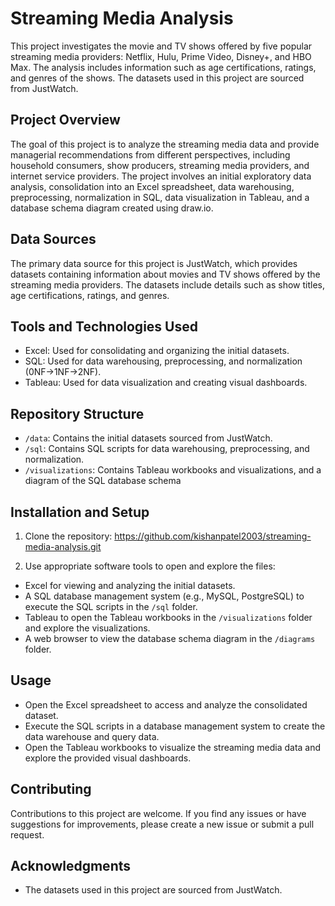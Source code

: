 # Streaming Media Analysis

This project investigates the movie and TV shows offered by five popular streaming media providers: Netflix, Hulu, Prime Video, Disney+, and HBO Max. The analysis includes information such as age certifications, ratings, and genres of the shows. The datasets used in this project are sourced from JustWatch.

## Project Overview

The goal of this project is to analyze the streaming media data and provide managerial recommendations from different perspectives, including household consumers, show producers, streaming media providers, and internet service providers. The project involves an initial exploratory data analysis, consolidation into an Excel spreadsheet, data warehousing, preprocessing, normalization in SQL, data visualization in Tableau, and a database schema diagram created using draw.io.

## Data Sources

The primary data source for this project is JustWatch, which provides datasets containing information about movies and TV shows offered by the streaming media providers. The datasets include details such as show titles, age certifications, ratings, and genres. 

## Tools and Technologies Used

- Excel: Used for consolidating and organizing the initial datasets.
- SQL: Used for data warehousing, preprocessing, and normalization (0NF->1NF->2NF).
- Tableau: Used for data visualization and creating visual dashboards.

## Repository Structure

- `/data`: Contains the initial datasets sourced from JustWatch.
- `/sql`: Contains SQL scripts for data warehousing, preprocessing, and normalization.
- `/visualizations`: Contains Tableau workbooks and visualizations, and a diagram of the SQL database schema

## Installation and Setup

1. Clone the repository:
https://github.com/kishanpatel2003/streaming-media-analysis.git


2. Use appropriate software tools to open and explore the files:

- Excel for viewing and analyzing the initial datasets.
- A SQL database management system (e.g., MySQL, PostgreSQL) to execute the SQL scripts in the `/sql` folder.
- Tableau to open the Tableau workbooks in the `/visualizations` folder and explore the visualizations.
- A web browser to view the database schema diagram in the `/diagrams` folder.

## Usage

- Open the Excel spreadsheet to access and analyze the consolidated dataset.
- Execute the SQL scripts in a database management system to create the data warehouse and query data.
- Open the Tableau workbooks to visualize the streaming media data and explore the provided visual dashboards.

## Contributing

Contributions to this project are welcome. If you find any issues or have suggestions for improvements, please create a new issue or submit a pull request.


## Acknowledgments

- The datasets used in this project are sourced from JustWatch.

